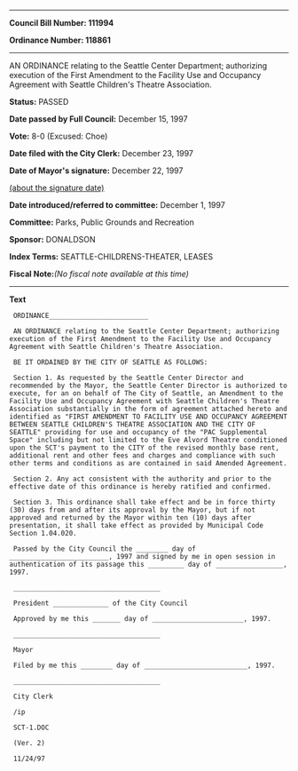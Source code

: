 

********

**Council Bill Number: 111994**
   
**Ordinance Number: 118861**
********

 AN ORDINANCE relating to the Seattle Center Department; authorizing execution of the First Amendment to the Facility Use and Occupancy Agreement with Seattle Children's Theatre Association.

**Status:** PASSED
   
**Date passed by Full Council:** December 15, 1997
   
**Vote:** 8-0 (Excused: Choe)
   
**Date filed with the City Clerk:** December 23, 1997
   
**Date of Mayor's signature:** December 22, 1997
   
[(about the signature date)](/~public/approvaldate.htm)
   
   
   
**Date introduced/referred to committee:** December 1, 1997
   
**Committee:** Parks, Public Grounds and Recreation
   
**Sponsor:** DONALDSON
   
   
**Index Terms:** SEATTLE-CHILDRENS-THEATER, LEASES

**Fiscal Note:**_(No fiscal note available at this time)_

********

**Text**
   
```
 ORDINANCE_________________________

 AN ORDINANCE relating to the Seattle Center Department; authorizing execution of the First Amendment to the Facility Use and Occupancy Agreement with Seattle Children's Theatre Association.

 BE IT ORDAINED BY THE CITY OF SEATTLE AS FOLLOWS:

 Section 1. As requested by the Seattle Center Director and recommended by the Mayor, the Seattle Center Director is authorized to execute, for an on behalf of The City of Seattle, an Amendment to the Facility Use and Occupancy Agreement with Seattle Children's Theatre Association substantially in the form of agreement attached hereto and identified as "FIRST AMENDMENT TO FACILITY USE AND OCCUPANCY AGREEMENT BETWEEN SEATTLE CHILDREN'S THEATRE ASSOCIATION AND THE CITY OF SEATTLE" providing for use and occupancy of the "PAC Supplemental Space" including but not limited to the Eve Alvord Theatre conditioned upon the SCT's payment to the CITY of the revised monthly base rent, additional rent and other fees and charges and compliance with such other terms and conditions as are contained in said Amended Agreement.

 Section 2. Any act consistent with the authority and prior to the effective date of this ordinance is hereby ratified and confirmed.

 Section 3. This ordinance shall take effect and be in force thirty (30) days from and after its approval by the Mayor, but if not approved and returned by the Mayor within ten (10) days after presentation, it shall take effect as provided by Municipal Code Section 1.04.020.

 Passed by the City Council the ________ day of _________________________, 1997 and signed by me in open session in authentication of its passage this _________ day of _________________, 1997.

 _____________________________________

 President ______________ of the City Council

 Approved by me this _______ day of _______________________, 1997.

 _____________________________________

 Mayor

 Filed by me this ________ day of __________________________, 1997.

 _____________________________________

 City Clerk

 /ip

 SCT-1.DOC

 (Ver. 2)

 11/24/97

```
